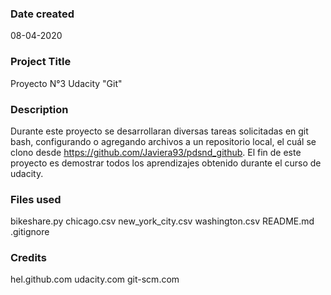 ### Date created
08-04-2020

### Project Title
Proyecto N°3 Udacity "Git"

### Description
Durante este proyecto se desarrollaran diversas tareas solicitadas en git bash, configurando o agregando archivos a un repositorio local,
el cuál se clono desde https://github.com/Javiera93/pdsnd_github.
El fin de este proyecto es demostrar todos los aprendizajes obtenido durante el curso de udacity.
### Files used
bikeshare.py
chicago.csv
new_york_city.csv
washington.csv
README.md
.gitignore

### Credits
hel.github.com
udacity.com
git-scm.com

